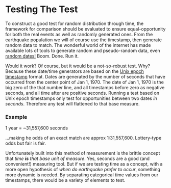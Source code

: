 # Testing The Test

To construct a good test for random distribution through time, the framework for comparison should be evaluated to ensure equal-opportunity for both the real events as well as randomly generated ones. From the earthquake population we will of course use the timestamp, then generate random data to match. The wonderful world of the internet has made available lots of tools to generate random and pseudo-random data, even [random dates!](https://github.com/fzaninotto/Faker#fakerproviderdatetime) Boom. Done. Run it.

Would it work? Of course, but it would be a not-so-robust test. Why? Because these date/time generators are based on the [Unix epoch timestamp](https://www.epochconverter.com/) format. Dates are generated by the number of seconds that have occurred from the center point of Jan 1, 1970. The date of Jan 1, 1970 is the big zero of the that number line, and all timestamps before zero as negative seconds, and all time after are positive seconds. Running a test based on Unix epoch timestamps only test for opportunities between two dates _in seconds_. Therefore any test will flattened to that base measure. 

### Example

1 year = ~31,557,600 seconds

...making he odds of an exact match are approx 1:31,557,600. Lottery-type odds but fair is fair.

Unfortunately built into this method of measurement is the brittle concept that _time **is** that base unit of measure_. Yes, seconds are a good (and convenient!) measuring tool. But if we are testing time as a concept, with a more open hypothesis of _when do earthquake prefer to occur_, something more dynamic is needed. By separating categorical time values from our timestamps, there would be a variety of elements to test.
